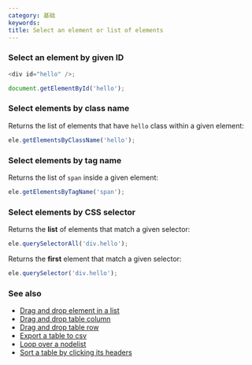 ```yaml
---
category: 基础
keywords:
title: Select an element or list of elements
---
```


### Select an element by given ID

```js
<div id="hello" />;

document.getElementById('hello');
```

### Select elements by class name

Returns the list of elements that have `hello` class within a given element:

```js
ele.getElementsByClassName('hello');
```

### Select elements by tag name

Returns the list of `span` inside a given element:

```js
ele.getElementsByTagName('span');
```

### Select elements by CSS selector

Returns the **list** of elements that match a given selector:

```js
ele.querySelectorAll('div.hello');
```

Returns the **first** element that match a given selector:

```js
ele.querySelector('div.hello');
```

### See also

-   [Drag and drop element in a list](/drag-and-drop-element-in-a-list)
-   [Drag and drop table column](/drag-and-drop-table-column)
-   [Drag and drop table row](/drag-and-drop-table-row)
-   [Export a table to csv](/export-a-table-to-csv)
-   [Loop over a nodelist](/loop-over-a-nodelist)
-   [Sort a table by clicking its headers](/sort-a-table-by-clicking-its-headers)
